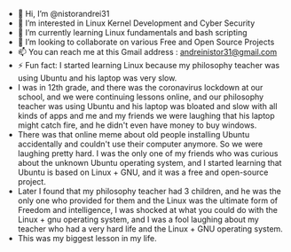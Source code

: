 - 👋 Hi, I’m @nistorandrei31
- 👀 I’m interested in Linux Kernel Development and Cyber Security
- 🌱 I’m currently learning Linux fundamentals and bash scripting
- 💞️ I’m looking to collaborate on various Free and Open Source Projects
- 📫 You can reach me at this Gmail address : andreinistor31@gmail.com
- ⚡ Fun fact: I started learning Linux because my philosophy teacher was using Ubuntu and his laptop was very slow.
- I was in 12th grade, and there was the coronavirus lockdown at our school, and we were continuing lessons online, and our philosophy teacher was using Ubuntu and his laptop was bloated and slow with all kinds of apps and me and my friends we were laughing that his laptop might catch fire, and he didn't even have money to buy windows.
- There was that online meme about old people installing Ubuntu accidentally and couldn't use their computer anymore. So we were laughing pretty hard. I was the only one of my friends who was curious about the unknown Ubuntu operating system, and I started learning that Ubuntu is based on Linux + GNU, and it was a free and open-source project.
- Later I found that my philosophy teacher had 3 children, and he was the only one who provided for them and the Linux was the ultimate form of Freedom and intelligence, I was shocked at what you could do with the Linux + gnu operating system, and I was a fool laughing about my teacher who had a very hard life and the Linux + GNU operating system.
- This was my biggest lesson in my life.

<!---
nistorandrei31/nistorandrei31 is a ✨ special ✨ repository because its `README.md` (this file) appears on your GitHub profile.
You can click the Preview link to take a look at your changes.
--->
